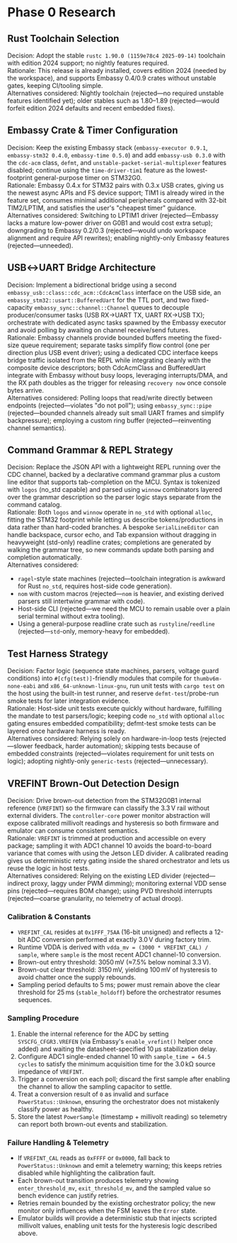 # Phase 0 Research

## Rust Toolchain Selection

Decision: Adopt the stable `rustc 1.90.0 (1159e78c4 2025-09-14)` toolchain with edition 2024 support; no nightly features required.  
Rationale: This release is already installed, covers edition 2024 (needed by the workspace), and supports Embassy 0.4/0.9 crates without unstable gates, keeping CI/tooling simple.  
Alternatives considered: Nightly toolchain (rejected—no required unstable features identified yet); older stables such as 1.80–1.89 (rejected—would forfeit edition 2024 defaults and recent embedded fixes).

## Embassy Crate & Timer Configuration

Decision: Keep the existing Embassy stack (`embassy-executor 0.9.1`, `embassy-stm32 0.4.0`, `embassy-time 0.5.0`) and add `embassy-usb 0.3.0` with the `cdc-acm` class, `defmt`, and `unstable-packet-serial-multiplexer` features disabled; continue using the `time-driver-tim1` feature as the lowest-footprint general-purpose timer on STM32G0.  
Rationale: Embassy 0.4.x for STM32 pairs with 0.3.x USB crates, giving us the newest async APIs and FS device support; TIM1 is already wired in the feature set, consumes minimal additional peripherals compared with 32-bit TIM2/LPTIM, and satisfies the user's "cheapest timer" guidance.  
Alternatives considered: Switching to LPTIM1 driver (rejected—Embassy lacks a mature low-power driver on G0B1 and would cost extra setup); downgrading to Embassy 0.2/0.3 (rejected—would undo workspace alignment and require API rewrites); enabling nightly-only Embassy features (rejected—unneeded).

## USB↔UART Bridge Architecture

Decision: Implement a bidirectional bridge using a second `embassy_usb::class::cdc_acm::CdcAcmClass` interface on the USB side, an `embassy_stm32::usart::BufferedUart` for the TTL port, and two fixed-capacity `embassy_sync::channel::Channel` queues to decouple producer/consumer tasks (USB RX→UART TX, UART RX→USB TX); orchestrate with dedicated async tasks spawned by the Embassy executor and avoid polling by awaiting on channel receive/send futures.  
Rationale: Embassy channels provide bounded buffers meeting the fixed-size queue requirement; separate tasks simplify flow control (one per direction plus USB event driver); using a dedicated CDC interface keeps bridge traffic isolated from the REPL while integrating cleanly with the composite device descriptors; both CdcAcmClass and BufferedUart integrate with Embassy without busy loops, leveraging interrupts/DMA, and the RX path doubles as the trigger for releasing `recovery now` once console bytes arrive.  
Alternatives considered: Polling loops that read/write directly between endpoints (rejected—violates "do not poll"); using `embassy_sync::pipe` (rejected—bounded channels already suit small UART frames and simplify backpressure); employing a custom ring buffer (rejected—reinventing channel semantics).

## Command Grammar & REPL Strategy

Decision: Replace the JSON API with a lightweight REPL running over the CDC channel, backed by a declarative command grammar plus a custom line editor that supports tab-completion on the MCU. Syntax is tokenized with `logos` (no_std capable) and parsed using `winnow` combinators layered over the grammar description so the parser logic stays separate from the command catalog.  
Rationale: Both `logos` and `winnow` operate in `no_std` with optional `alloc`, fitting the STM32 footprint while letting us describe tokens/productions in data rather than hard-coded branches. A bespoke `SerialLineEditor` can handle backspace, cursor echo, and Tab expansion without dragging in heavyweight (std-only) readline crates; completions are generated by walking the grammar tree, so new commands update both parsing and completion automatically.  
Alternatives considered: 
- `ragel`-style state machines (rejected—toolchain integration is awkward for Rust `no_std`, requires host-side code generation).  
- `nom` with custom macros (rejected—`nom` is heavier, and existing derived parsers still intertwine grammar with code).  
- Host-side CLI (rejected—we need the MCU to remain usable over a plain serial terminal without extra tooling).  
- Using a general-purpose readline crate such as `rustyline`/`reedline` (rejected—`std`-only, memory-heavy for embedded).

## Test Harness Strategy

Decision: Factor logic (sequence state machines, parsers, voltage guard conditions) into `#[cfg(test)]`-friendly modules that compile for `thumbv6m-none-eabi` and `x86_64-unknown-linux-gnu`, run unit tests with `cargo test` on the host using the built-in test runner, and reserve `defmt-test`/probe-run smoke tests for later integration evidence.  
Rationale: Host-side unit tests execute quickly without hardware, fulfilling the mandate to test parsers/logic; keeping code `no_std` with optional `alloc` gating ensures embedded compatibility; defmt-test smoke tests can be layered once hardware harness is ready.  
Alternatives considered: Relying solely on hardware-in-loop tests (rejected—slower feedback, harder automation); skipping tests because of embedded constraints (rejected—violates requirement for unit tests on logic); adopting nightly-only `generic-tests` (rejected—unnecessary).

## VREFINT Brown-Out Detection Design

Decision: Drive brown-out detection from the STM32G0B1 internal reference (`VREFINT`) so the firmware can classify the 3.3 V rail without external dividers. The `controller-core` power monitor abstraction will expose calibrated millivolt readings and hysteresis so both firmware and emulator can consume consistent semantics.  
Rationale: `VREFINT` is trimmed at production and accessible on every package; sampling it with ADC1 channel 10 avoids the board-to-board variance that comes with using the Jetson LED divider. A calibrated reading gives us deterministic retry gating inside the shared orchestrator and lets us reuse the logic in host tests.  
Alternatives considered: Relying on the existing LED divider (rejected—indirect proxy, laggy under PWM dimming); monitoring external VDD sense pins (rejected—requires BOM change); using PVD threshold interrupts (rejected—coarse granularity, no telemetry of actual droop).

### Calibration & Constants

- `VREFINT_CAL` resides at `0x1FFF_75AA` (16-bit unsigned) and reflects a 12-bit ADC conversion performed at exactly 3.0 V during factory trim.  
- Runtime VDDA is derived with `vdda_mv = (3000 * VREFINT_CAL) / sample`, where `sample` is the most recent ADC1 channel-10 conversion.  
- Brown-out entry threshold: 3050 mV (≈7.5% below nominal 3.3 V).  
- Brown-out clear threshold: 3150 mV, yielding 100 mV of hysteresis to avoid chatter once the supply rebounds.  
- Sampling period defaults to 5 ms; power must remain above the clear threshold for 25 ms (`stable_holdoff`) before the orchestrator resumes sequences.

### Sampling Procedure

1. Enable the internal reference for the ADC by setting `SYSCFG_CFGR3.VREFEN` (via Embassy's `enable_vrefint()` helper once added) and waiting the datasheet-specified 10 µs stabilization delay.  
2. Configure ADC1 single-ended channel 10 with `sample_time = 64.5 cycles` to satisfy the minimum acquisition time for the 3.0 kΩ source impedance of `VREFINT`.  
3. Trigger a conversion on each poll; discard the first sample after enabling the channel to allow the sampling capacitor to settle.  
4. Treat a conversion result of `0` as invalid and surface `PowerStatus::Unknown`, ensuring the orchestrator does not mistakenly classify power as healthy.  
5. Store the latest `PowerSample` (timestamp + millivolt reading) so telemetry can report both brown-out events and stabilization.

### Failure Handling & Telemetry

- If `VREFINT_CAL` reads as `0xFFFF` or `0x0000`, fall back to `PowerStatus::Unknown` and emit a telemetry warning; this keeps retries disabled while highlighting the calibration fault.  
- Each brown-out transition produces telemetry showing `enter_threshold_mv`, `exit_threshold_mv`, and the sampled value so bench evidence can justify retries.  
- Retries remain bounded by the existing orchestrator policy; the new monitor only influences when the FSM leaves the `Error` state.  
- Emulator builds will provide a deterministic stub that injects scripted millivolt values, enabling unit tests for the hysteresis logic described above.
